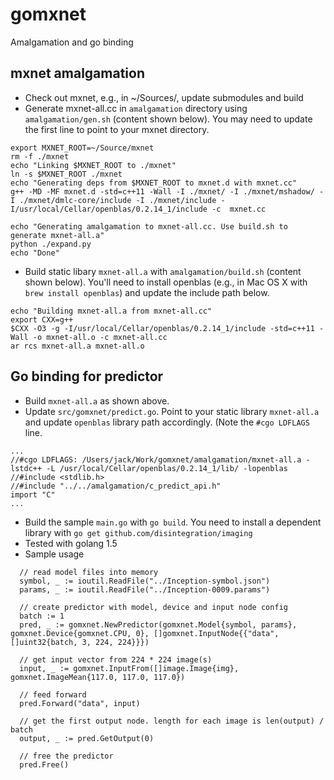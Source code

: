 # gomxnet
Amalgamation and go binding

## mxnet amalgamation
 * Check out mxnet, e.g., in ~/Sources/, update submodules and build
 * Generate mxnet-all.cc in ```amalgamation``` directory using ```amalgamation/gen.sh``` (content shown below). You may need to update the first line to point to your mxnet directory.
```
export MXNET_ROOT=~/Source/mxnet
rm -f ./mxnet
echo "Linking $MXNET_ROOT to ./mxnet"
ln -s $MXNET_ROOT ./mxnet
echo "Generating deps from $MXNET_ROOT to mxnet.d with mxnet.cc"
g++ -MD -MF mxnet.d -std=c++11 -Wall -I ./mxnet/ -I ./mxnet/mshadow/ -I ./mxnet/dmlc-core/include -I ./mxnet/include -I/usr/local/Cellar/openblas/0.2.14_1/include -c  mxnet.cc

echo "Generating amalgamation to mxnet-all.cc. Use build.sh to generate mxnet-all.a"
python ./expand.py
echo "Done"
```
 * Build static libary ```mxnet-all.a``` with ```amalgamation/build.sh``` (content shown below). You'll need to install openblas (e.g., in Mac OS X with ```brew install openblas```) and update the include path below.
```
echo "Building mxnet-all.a from mxnet-all.cc"
export CXX=g++
$CXX -O3 -g -I/usr/local/Cellar/openblas/0.2.14_1/include -std=c++11 -Wall -o mxnet-all.o -c mxnet-all.cc 
ar rcs mxnet-all.a mxnet-all.o
```

## Go binding for predictor
 * Build ```mxnet-all.a``` as shown above.
 * Update ```src/gomxnet/predict.go```. Point to your static library ```mxnet-all.a``` and update ```openblas``` library path accordingly. (Note the ```#cgo LDFLAGS``` line.
```
...
//#cgo LDFLAGS: /Users/jack/Work/gomxnet/amalgamation/mxnet-all.a -lstdc++ -L /usr/local/Cellar/openblas/0.2.14_1/lib/ -lopenblas
//#include <stdlib.h>
//#include "../../amalgamation/c_predict_api.h"
import "C"
...
```
 * Build the sample ```main.go``` with ```go build```. You need to install a dependent library with ```go get github.com/disintegration/imaging```
 * Tested with golang 1.5
 * Sample usage
```
  // read model files into memory
  symbol, _ := ioutil.ReadFile("../Inception-symbol.json")
  params, _ := ioutil.ReadFile("../Inception-0009.params")
  
  // create predictor with model, device and input node config
  batch := 1
  pred, _ := gomxnet.NewPredictor(gomxnet.Model{symbol, params}, gomxnet.Device{gomxnet.CPU, 0}, []gomxnet.InputNode{{"data", []uint32{batch, 3, 224, 224}}})

  // get input vector from 224 * 224 image(s)
  input, _ := gomxnet.InputFrom([]image.Image{img}, gomxnet.ImageMean{117.0, 117.0, 117.0})
  
  // feed forward
  pred.Forward("data", input)
  
  // get the first output node. length for each image is len(output) / batch
  output, _ := pred.GetOutput(0)
  
  // free the predictor
  pred.Free()

```
